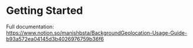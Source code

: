 # Getting Started
Full documentation: https://www.notion.so/manishbsta/BackgroundGeolocation-Usage-Guide-b93a572ea04145d3b4026976759b36f6
